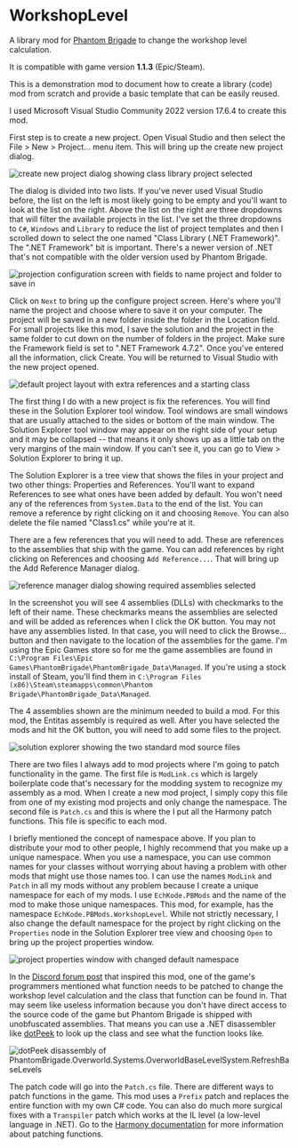 # WorkshopLevel

A library mod for [Phantom Brigade](https://braceyourselfgames.com/phantom-brigade/) to change the workshop level calculation.

It is compatible with game version **1.1.3** (Epic/Steam).

This is a demonstration mod to document how to create a library (code) mod from scratch and provide a basic template that can be easily reused.

I used Microsoft Visual Studio Community 2022 version 17.6.4 to create this mod.

First step is to create a new project. Open Visual Studio and then select the File > New > Project... menu item. This will bring up the create new project dialog.

![create new project dialog showing class library project selected]()

The dialog is divided into two lists. If you've never used Visual Studio before, the list on the left is most likely going to be empty and you'll want to look at the list on the right. Above the list on the right are three dropdowns that will filter the available projects in the list. I've set the three dropdowns to `C#`, `Windows` and `Library` to reduce the list of project templates and then I scrolled down to select the one named "Class Library (.NET Framework)". The ".NET Framework" bit is important. There's a newer version of .NET that's not compatible with the older version used by Phantom Brigade.

![projection configuration screen with fields to name project and folder to save in]()

Click on `Next` to bring up the configure project screen. Here's where you'll name the project and choose where to save it on your computer. The project will be saved in a new folder inside the folder in the Location field. For small projects like this mod, I save the solution and the project in the same folder to cut down on the number of folders in the project. Make sure the Framework field is set to ".NET Framework 4.7.2". Once you've entered all the information, click Create. You will be returned to Visual Studio with the new project opened.

![default project layout with extra references and a starting class]()

The first thing I do with a new project is fix the references. You will find these in the Solution Explorer tool window. Tool windows are small windows that are usually attached to the sides or bottom of the main window. The Solution Explorer tool window may appear on the right side of your setup and it may be collapsed -- that means it only shows up as a little tab on the very margins of the main window. If you can't see it, you can go to View > Solution Explorer to bring it up.

The Solution Explorer is a tree view that shows the files in your project and two other things: Properties and References. You'll want to expand References to see what ones have been added by default. You won't need any of the references from `System.Data` to the end of the list. You can remove a reference by right clicking on it and choosing `Remove`. You can also delete the file named "Class1.cs" while you're at it.

There are a few references that you will need to add. These are references to the assemblies that ship with the game. You can add references by right clicking on References and choosing `Add Reference...`. That will bring up the Add Reference Manager dialog.

![reference manager dialog showing required assemblies selected]()

In the screenshot you will see 4 assemblies (DLLs) with checkmarks to the left of their name. These checkmarks means the assemblies are selected and will be added as references when I click the OK button. You may not have any assemblies listed. In that case, you will need to click the Browse... button and then navigate to the location of the assemblies for the game. I'm using the Epic Games store so for me the game assemblies are found in `C:\Program Files\Epic Games\PhantomBrigade\PhantomBrigade_Data\Managed`. If you're using a stock install of Steam, you'll find them in `C:\Program Files (x86)\Steam\steamapps\common\Phantom Brigade\PhantomBrigade_Data\Managed`.

The 4 assemblies shown are the minimum needed to build a mod. For this mod, the Entitas assembly is required as well. After you have selected the mods and hit the OK button, you will need to add some files to the project.

![solution explorer showing the two standard mod source files]()

There are two files I always add to mod projects where I'm going to patch functionality in the game. The first file is `ModLink.cs` which is largely boilerplate code that's necessary for the modding system to recognize my assembly as a mod. When I create a new mod project, I simply copy this file from one of my existing mod projects and only change the namespace. The second file is `Patch.cs` and this is where the I put all the Harmony patch functions. This file is specific to each mod.

I briefly mentioned the concept of namespace above. If you plan to distribute your mod to other people, I highly recommend that you make up a unique namespace. When you use a namespace, you can use common names for your classes without worrying about having a problem with other mods that might use those names too. I can use the names `ModLink` and `Patch` in all my mods without any problem because I create a unique namespace for each of my mods. I use `EchKode.PBMods` and the name of the mod to make those unique namespaces. This mod, for example, has the namespace `EchKode.PBMods.WorkshopLevel`. While not strictly necessary, I also change the default namespace for the project by right clicking on the `Properties` node in the Solution Explorer tree view and choosing `Open` to bring up the project properties window.

![project properties window with changed default namespace]()

In the [Discord forum post](https://discord.com/channels/380929397445754890/1147345439092375612/1147673029049073826) that inspired this mod, one of the game's programmers mentioned what function needs to be patched to change the workshop level calculation and the class that function can be found in. That may seem like useless information because you don't have direct access to the source code of the game but Phantom Brigade is shipped with unobfuscated assemblies. That means you can use a .NET disassembler like [dotPeek](https://www.jetbrains.com/decompiler/) to look up the class and see what the function looks like.

![dotPeek disassembly of PhantomBrigade.Overworld.Systems.OverworldBaseLevelSystem.RefreshBaseLevels]()

The patch code will go into the `Patch.cs` file. There are different ways to patch functions in the game. This mod uses a `Prefix` patch and replaces the entire function with my own C# code. You can also do much more surgical fixes with a `Transpiler` patch which works at the IL level (a low-level language in .NET). Go to the [Harmony documentation](https://harmony.pardeike.net/articles/intro.html) for more information about patching functions.
